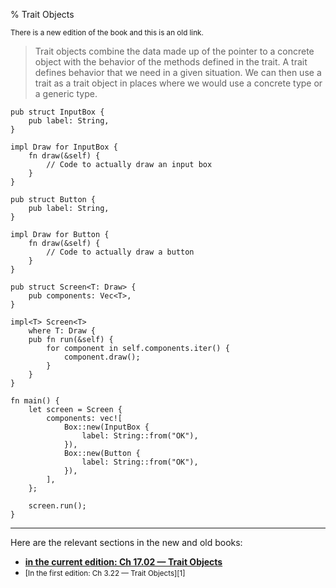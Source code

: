 % Trait Objects

<small>There is a new edition of the book and this is an old link.</small>

> Trait objects combine the data made up of the pointer to a concrete object with the behavior of the methods defined in the trait. A trait defines behavior that we need in a given situation. We can then use a trait as a trait object in places where we would use a concrete type or a generic type.

```rust,ignore
pub struct InputBox {
    pub label: String,
}

impl Draw for InputBox {
    fn draw(&self) {
        // Code to actually draw an input box
    }
}

pub struct Button {
    pub label: String,
}

impl Draw for Button {
    fn draw(&self) {
        // Code to actually draw a button
    }
}

pub struct Screen<T: Draw> {
    pub components: Vec<T>,
}

impl<T> Screen<T>
    where T: Draw {
    pub fn run(&self) {
        for component in self.components.iter() {
            component.draw();
        }
    }
}

fn main() {
    let screen = Screen {
        components: vec![
            Box::new(InputBox {
                label: String::from("OK"),
            }),
            Box::new(Button {
                label: String::from("OK"),
            }),
        ],
    };

    screen.run();
}
```

---

Here are the relevant sections in the new and old books:

* **[in the current edition: Ch 17.02 — Trait Objects][2]**
* <small>[In the first edition: Ch 3.22 — Trait Objects][1]</small>

[2]: ch17-02-trait-objects.html
